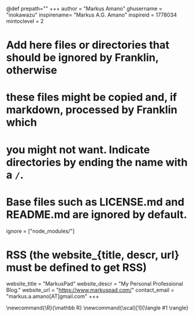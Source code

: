 <!--
Add here global page variables to use throughout your website.
-->
@def prepath=""
+++
author = "Markus Amano"
ghusername = "inokawazu"
inspirename= "Markus A.G. Amano"
inspireid = 1778034
mintoclevel = 2

# Add here files or directories that should be ignored by Franklin, otherwise
# these files might be copied and, if markdown, processed by Franklin which
# you might not want. Indicate directories by ending the name with a `/`.
# Base files such as LICENSE.md and README.md are ignored by default.
ignore = ["node_modules/"]

# RSS (the website_{title, descr, url} must be defined to get RSS)
website_title = "MarkusPad"
website_descr = "My Personal Professional Blog."
website_url   = "https://www.markuspad.com/"
contact_email = "markus.a.amano[AT]gmail.com"
+++

<!--
Add here global latex commands to use throughout your pages.
-->
\newcommand{\R}{\mathbb R}
\newcommand{\scal}[1]{\langle #1 \rangle}
